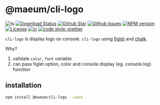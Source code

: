 # @maeum/cli-logo

![ts](https://flat.badgen.net/badge/Built%20With/TypeScript/blue)
[![Download Status](https://img.shields.io/npm/dw/@maeum/cli-logo.svg?style=flat-square)](https://npmcharts.com/compare/@maeum/cli-logo?minimal=true)
[![Github Star](https://img.shields.io/github/stars/maeumjs/cli-logo.svg?style=flat-square)](https://github.com/maeumjs/cli-logo)
[![Github Issues](https://img.shields.io/github/issues/maeumjs/cli-logo)](https://github.com/maeumjs/cli-logo/issues)
[![NPM version](https://img.shields.io/npm/v/@maeum/cli-logo.svg?style=flat-square)](https://www.npmjs.com/package/@maeum/cli-logo)
[![License](https://img.shields.io/npm/l/@maeum/cli-logo.svg?style=flat-square)](https://github.com/maeumjs/cli-logo/blob/master/LICENSE)
[![ci](https://github.com/maeumjs/cli-logo/actions/workflows/ci.yml/badge.svg)](https://github.com/maeumjs/cli-logo/actions/workflows/ci.yml)
[![code style: prettier](https://img.shields.io/badge/code_style-prettier-ff69b4.svg?style=flat-square)](https://github.com/prettier/prettier)

`cli-logo` is display logo on console. `cli-logo` using [figlet](https://github.com/patorjk/figlet.js) and [chalk](https://github.com/chalk/chalk).

Why?

1. validate `color`, `font` variable
2. can pass figlet option, color and console display (eg. console.log) function

## installation

```bash
npm install @maeum/cli-logo --save
```
